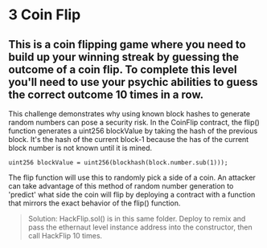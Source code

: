 # 3 Coin Flip 

## This is a coin flipping game where you need to build up your winning streak by guessing the outcome of a coin flip. To complete this level you'll need to use your psychic abilities to guess the correct outcome 10 times in a row.

This challenge demonstrates why using known block hashes to generate random numbers can pose a security risk. In the CoinFlip contract, the flip() function generates a uint256 blockValue by taking the hash of the previous block. It's the hash of the current block-1 because the has of the current block number is not known until it is mined. 

```
uint256 blockValue = uint256(blockhash(block.number.sub(1))); 
```

The flip function will use this to randomly pick a side of a coin. An attacker can take advantage of this method of random number generation to 'predict' what side the coin will flip by deploying a contract with a function that mirrors the exact behavior of the flip() function.

>Solution:
HackFlip.sol() is in this same folder. Deploy to remix and pass the ethernaut level instance address into the constructor, then call HackFlip 10 times. 




